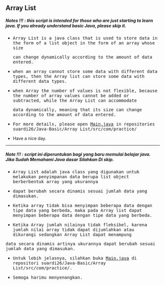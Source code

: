 ## Array List
##### Notes !!! : this script is intended for those who are just starting to learn java. If you already understand basic Java, please skip it.

- <samp>Array List is a java class that is used to store data in the form of a list object in the form of an array whose size</samp>

  <samp>can change dynamically according to the amount of data entered.</samp>
  
- <samp>when an array cannot store some data with different data types, then the Array list can store some data with different data types.</samp>

- <samp>when Array the number of values is not flexible, because the number of array values cannot be added or subtracted, while the Array List can accommodate<samp>
  
  <samp>data dynamically, meaning that its size can change according to the amount of data entered.</samp>
    
- <samp>For more details, please open [Main.java](https://github.com/suardi26/Java-Basic/blob/main/Array%20List/src/com/practice/Main.java) in repositories suardi26/Java-Basic/Array List/src/com/practice/</samp>

- </samp>Have a nice day.</samp>

---

##### Note !!! : script ini diperuntukan bagi yang baru memulai belajar java. Jika Sudah Memahami Java dasar Silahkan Di skip.

- <samp>Array List adalah java class yang digunakan untuk melakukan penyimpanan data berupa list object berberbentuk array yang ukurannya</samp>

- <samp>dapat berubah secara dinamis sesuai jumlah data yang dimasukan.</samp>

- <samp>Ketika array tidak bisa menyimpan beberapa data dengan tipe data yang berbeda, maka pada Array list dapat menyimpan beberapa data dengan tipe data yang berbeda.</samp>

- <samp>Ketika Array jumlah nilainya tidak fleksibel, karena jumlah nilai array tidak dapat dijumlahkan atau dikurangi sedangkan Array List dapat menampung</samp> 
 
 <samp>data secara dinamis artinya ukurannya dapat berubah sesuai jumlah data yang dimasukan.</samp>
  
- <samp>Untuk lebih jelasnya, silahkan buka [Main.java](https://github.com/suardi26/Java-Basic/blob/main/Array%20List/src/com/practice/Main.java) di repositori suardi26/Java-Basic/Array List/src/com/practice/.</samp>

- <samp>Semoga harimu menyenangkan.</samp>


